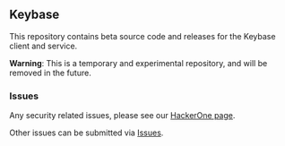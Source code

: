 ## Keybase

This repository contains beta source code and releases for the Keybase client and service.

**Warning**: This is a temporary and experimental repository, and will be removed in the future.

### Issues

Any security related issues, please see our [HackerOne page](https://hackerone.com/keybase).

Other issues can be submitted via [Issues](https://github.com/keybase/client-beta-beta/issues).
